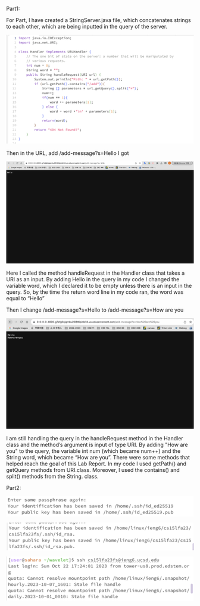 Part1:

For Part, I have created a StringServer.java file, which concatenates strings to each other, which are being inputted in the query of the server.

![Image](code.png)

Then in the URL, add /add-message?s=Hello  I got 

![Image](Hello.png)

Here I called the method handleRequest in the Handler class that takes a URI as an input. By adding Hello in the query in my code I changed the variable word, which
I declared it to be empty unless there is an input in the query. So, by the time the return word line in my code ran, the word was equal to “Hello”

Then I change /add-message?s=Hello to /add-message?s=How are you

![Image](Howareyou.png)

I am still handling the query in the handleRequest method in the Handler class and the method’s argument is input of type URI.
By adding "How are you" to the query, the variable int num (which became num++) and the String word, which became “How are you”. There were some methods that helped reach the goal of this Lab Report. In my code I used getPath() and getQuery methods from URI.class. Moreover, I used the contains() and split() methods from the String. class. 

Part2:

![Image](private.png)

![Image](public.png)

![Image](nopassword.png)

